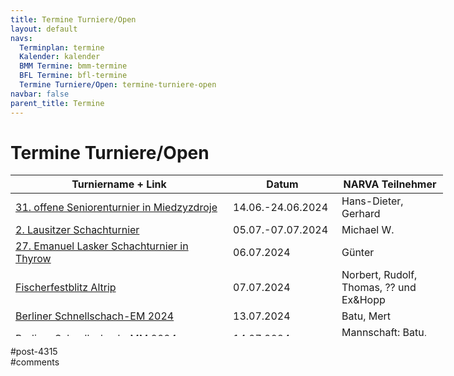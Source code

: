```yaml
---
title: Termine Turniere/Open 
layout: default
navs:
  Terminplan: termine
  Kalender: kalender
  BMM Termine: bmm-termine
  BFL Termine: bfl-termine
  Termine Turniere/Open: termine-turniere-open
navbar: false
parent_title: Termine
---
```

<div class="post-4315 page type-page status-publish hentry" id="post-4315">
<h1 class="entry-title">Termine Turniere/Open</h1>
<div class="entry-content">
<table class="clean swiss footable" style="height: 258px; width: 790px;">
<thead>
<tr style="height: 18px;">
<th style="width: 332px; height: 18px;">Turniername + Link</th>
<th style="width: 158px; height: 18px;">Datum</th>
<th nowrap="nowrap" style="width: 154px; height: 18px;">NARVA Teilnehmer</th>
</tr>
</thead>
<tbody>
<tr style="height: 24px;">
<td><a href="https://www.seniorenschach-brandenburg.de/2023/10/31/31-offenes-brandenburgisches-seniorenturnier-2024/" rel="noopener" target="_blank">31. offene Seniorenturnier in Miedzyzdroje</a></td>
<td>14.06.-24.06.2024</td>
<td>Hans-Dieter, Gerhard</td>
</tr>
<tr style="height: 24px;">
<td><a href="https://www.lsbb.de/archiv-pdf/2_Lausitzer_Schachturnier.pdf" rel="noopener" target="_blank">2. Lausitzer Schachturnier</a></td>
<td>05.07.-07.07.2024</td>
<td>Michael W.</td>
</tr>
<tr style="height: 24px;">
<td><a href="https://www.lsbb.de/archiv-pdf/Lasker-Turnier2024.pdf" rel="noopener" target="_blank">27. Emanuel Lasker Schachturnier in Thyrow</a></td>
<td>06.07.2024</td>
<td>Günter</td>
</tr>
<tr style="height: 24px;">
<td><a href="https://www.schachklub-altrip.de/Flyer%20Fischerfest%202024.pdf" rel="noopener" target="_blank">Fischerfestblitz Altrip</a></td>
<td>07.07.2024</td>
<td>Norbert, Rudolf, Thomas, ?? und Ex&amp;Hopp</td>
</tr>
<tr style="height: 24px;">
<td><a href="https://www.berlinerschachverband.de/berliner-schnellschach-einzelmeisterschaft-2024.html" rel="noopener" target="_blank">Berliner Schnellschach-EM 2024</a></td>
<td>13.07.2024</td>
<td>Batu, Mert</td>
</tr>
<tr style="height: 24px;">
<td><a href="https://www.berlinerschachverband.de/berliner-schnellschach-mannschaftsmeisterschaft-2024.html" rel="noopener" target="_blank">Berliner Schnellschach-MM 2024</a></td>
<td>14.07.2024</td>
<td>Mannschaft: Batu, Mert, Hilmar, Philipp</td>
</tr>
<tr style="height: 24px;">
<td><a href="https://www.schachclubkreuzberg.de/werner-ott-open-kreuzberger-sommer-2024/" rel="noopener" target="_blank">Kreuzberger Sommer 2024</a></td>
<td>20.07.-28.07.2024</td>
<td></td>
</tr>
<tr style="height: 24px;">
<td><a href="http://www.friesen-lichtenberg.de/Lichtenberger_Sommer/LS_24/lichtenberger_sommer_2024.htm" rel="noopener" target="_blank">Lichtenberger Sommer 2024</a></td>
<td>10.08.-18.08.2024</td>
<td>Günter, Ekkehard</td>
</tr>
<tr style="height: 24px;">
<td><a href="https://www.lsbb.de/archiv-pdf/2024004%20Ausschreibung%20Dennewitz%2007092024.pdf" rel="noopener" target="_blank">211 Jahre Schlacht bei Dennewitz</a></td>
<td>07.09.2024</td>
<td></td>
</tr>
<tr style="height: 24px;">
<td><a href="https://www.lsbb.de/archiv-pdf/Oranienburger%20Ausschreibung%202024.pdf" rel="noopener" target="_blank">3. Oranienburger Chess-Open 2024</a></td>
<td>07.09.-08.09.2024</td>
<td></td>
</tr>
<tr style="height: 24px;">
<td><a href="https://www.lsbb.de/archiv-pdf/Spreewaldpokal%202024.pdf" rel="noopener" target="_blank">Spreewaldpokal</a></td>
<td>14.09.2024</td>
<td>eine Mannschaft?</td>
</tr>
<tr style="height: 24px;">
<td><a href="https://www.schachverein-wildau.de/dahmeland.php" rel="noopener" target="_blank">17. Wildauer Dahmelandpokal 2024</a></td>
<td>03.10.-06.10.2024</td>
<td></td>
</tr>
<tr style="height: 24px;">
<td><strong>Kurt-Richter-Gedenkturnier 2024</strong><br/>
(mehr Infos demnächst)</td>
<td>01.11.-03.11.2024</td>
<td></td>
</tr>
</tbody>
</table>
</div><!-- .entry-content -->
</div> #post-4315 
<div id="comments">
</div> #comments 
